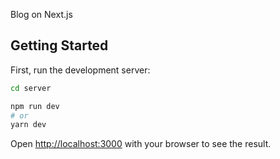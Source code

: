 Blog on Next.js

## Getting Started

First, run the development server:

```bash
cd server

npm run dev
# or
yarn dev
```

Open [http://localhost:3000](http://localhost:3000) with your browser to see the result.
